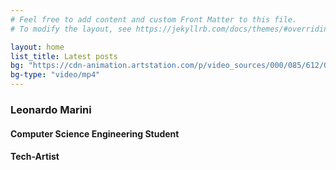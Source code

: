 ```yaml
---
# Feel free to add content and custom Front Matter to this file.
# To modify the layout, see https://jekyllrb.com/docs/themes/#overriding-theme-defaults

layout: home
list_title: Latest posts
bg: "https://cdn-animation.artstation.com/p/video_sources/000/085/612/0001-1050.mp4"
bg-type: "video/mp4"
---
```

### Leonardo Marini
#### Computer Science Engineering Student
#### Tech-Artist

